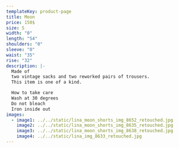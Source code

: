```yaml
---
templateKey: product-page
title: Moon
price: 150$
size: S
width: "0"
length: "54"
shoulders: "0"
sleeve: "0"
waist: "35"
rise: "32"
description: |-
  Made of
  two vintage sacks and two reworked pairs of trousers. 
  This item is one of a kind. 

  How to take care
  Wash at 30 degrees
  Do not bleach
  Iron inside out
images:
  - image1: ../../static/lina_moon_shorts_img_8652_retouched.jpg
    image2: ../../static/lina_moon_shorts_img_8635_retouched.jpg
    image3: ../../static/lina_moon_shorts_img_8638_retouched.jpg
    image4: ../../static/lina_img_8633_retouched.jpg
---
```

